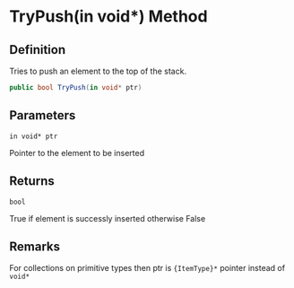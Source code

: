 # TryPush(in void*) Method

## Definition
Tries to push an element to the top of the stack.

```C#
public bool TryPush(in void* ptr)
```

## Parameters
`in void* ptr`

Pointer to the element to be inserted

## Returns
`bool`

True if element is successly inserted otherwise False

## Remarks
For collections on primitive types then ptr is `{ItemType}*` pointer instead of `void*`
